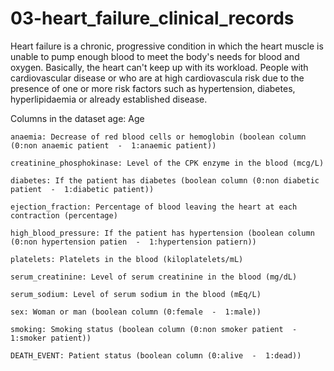 # 03-heart_failure_clinical_records
Heart failure is a chronic, progressive condition in which the heart muscle is unable to  pump enough blood to meet the body's needs for blood and oxygen.  Basically, the heart can't keep up with its workload. People with cardiovascular disease or who are at high cardiovascula risk due to the presence of one or more risk factors such as hypertension, diabetes, hyperlipidaemia or already established disease.

Columns in the dataset
    age: Age
    
    anaemia: Decrease of red blood cells or hemoglobin (boolean column (0:non anaemic patient  -  1:anaemic patient))
    
    creatinine_phosphokinase: Level of the CPK enzyme in the blood (mcg/L)
    
    diabetes: If the patient has diabetes (boolean column (0:non diabetic patient  -  1:diabetic patient))
    
    ejection_fraction: Percentage of blood leaving the heart at each contraction (percentage)
    
    high_blood_pressure: If the patient has hypertension (boolean column (0:non hypertension patien  -  1:hypertension patiern))
    
    platelets: Platelets in the blood (kiloplatelets/mL)
    
    serum_creatinine: Level of serum creatinine in the blood (mg/dL)
    
    serum_sodium: Level of serum sodium in the blood (mEq/L)
    
    sex: Woman or man (boolean column (0:female  -  1:male))
    
    smoking: Smoking status (boolean column (0:non smoker patient  -  1:smoker patient))
    
    DEATH_EVENT: Patient status (boolean column (0:alive  -  1:dead))
